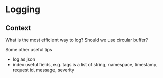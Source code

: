 # Logging


## Context

What is the most efficient way to log? Should we use circular buffer?


Some other useful tips
- log as json
- index useful fields, e.g. tags is a list of string, namespace, timestamp, request id, message, severity
